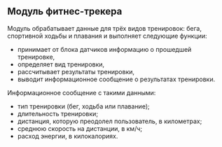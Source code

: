 ## Модуль фитнес-трекера

Модуль обрабатывает данные для трёх видов тренировок: бега, спортивной ходьбы и плавания и выполняет следующие функции:
- принимает от блока датчиков информацию о прошедшей тренировке,
- определяет вид тренировки,
- рассчитывает результаты тренировки,
- выводит информационное сообщение о результатах тренировки.

Информационное сообщение c такими данными:
- тип тренировки (бег, ходьба или плавание);
- длительность тренировки;
- дистанция, которую преодолел пользователь, в километрах;
- среднюю скорость на дистанции, в км/ч;
- расход энергии, в килокалориях.
